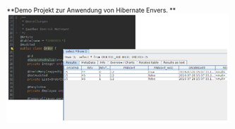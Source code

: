 
**Demo Projekt zur Anwendung von Hibernate Envers. **
![alt text](https://github.com/GEDOPLAN/hibernate-envers/blob/master/docs/title.png "title")



